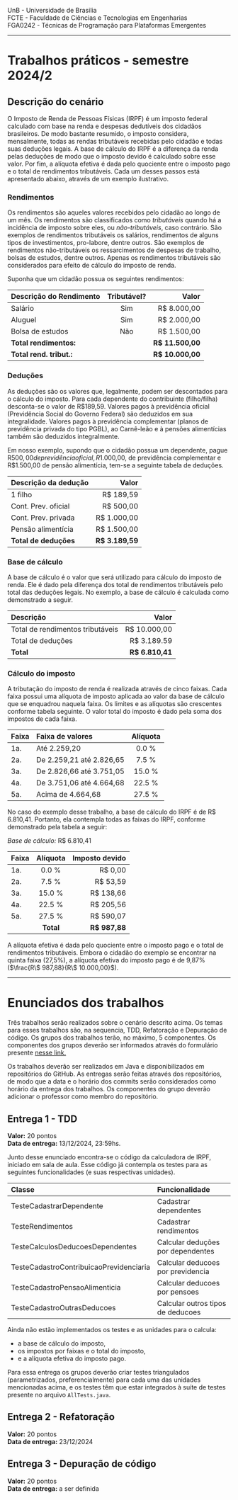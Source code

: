 UnB - Universidade de Brasilia  
FCTE - Faculdade de Ciências e Tecnologias em Engenharias  
FGA0242 - Técnicas de Programação para Plataformas Emergentes  

--- 

# Trabalhos práticos - semestre 2024/2

## Descrição do cenário

O Imposto de Renda de Pessoas Físicas (IRPF) é um imposto federal calculado com base na renda e despesas dedutíveis dos cidadãos brasileiros. De modo bastante resumido, o imposto considera, mensalmente, todas as rendas tributáveis recebidas pelo cidadão e todas suas deduções legais. A base de cálculo do IRPF é a diferença da renda pelas deduções de modo que o imposto devido é calculado sobre esse valor. Por fim, a alíquota efetiva é dada pelo quociente entre o imposto pago e o total de rendimentos tributáveis. Cada um desses passos está apresentado abaixo, através de um exemplo ilustrativo.


### Rendimentos  

Os rendimentos são aqueles valores recebidos pelo cidadão ao longo de um mês.  Os rendimentos são classificados como *tributáveis* quando há a incidência de imposto sobre eles, ou *não-tributáveis*, caso contrário. São exemplos de rendimentos tributáveis os salários, rendimentos de alguns tipos de investimentos, pro-labore, dentre outros. São exemplos de rendimentos não-tributáveis os ressarcimentos de despesas de trabalho, bolsas de estudos, dentre outros. Apenas os rendimentos tributáveis são considerados para efeito de cálculo do imposto de renda. 

Suponha que um cidadão possua os seguintes rendimentos: 

| Descrição do Rendimento | Tributável? | Valor            |
|:------------------------|:-----------:|-----------------:|
| Salário                 |  Sim        |     R$ 8.000,00  |
| Aluguel                 |  Sim        |     R$ 2.000,00  |
| Bolsa de estudos        |  Não        |     R$ 1.500,00  |
| **Total rendimentos:**  |             | **R$ 11.500,00** |
| **Total rend. tribut.:**|             | **R$ 10.000,00** |

### Deduções

As deduções são os valores que, legalmente, podem ser descontados para o cálculo do imposto. Para cada dependente do contribuinte (filho/filha) desconta-se o valor de R$189,59. Valores pagos à previdência oficial (Previdência Social do Governo Federal) são deduzidos em sua integralidade. Valores pagos à previdência complementar (planos de previdência privada do tipo PGBL), ao Carnê-leão e à pensões alimentícias também são deduzidos integralmente. 

Em nosso exemplo, supondo que o cidadão possua um dependente, pague R$500,00 de previdência oficial, R$1.000,00, de previdência complementar e R$1.500,00 de pensão alimentícia, tem-se a seguinte tabela de deduções. 

| Descrição da dedução  | Valor           |
|:----------------------|----------------:|
| 1 filho               | R$ 189,59       |
| Cont. Prev. oficial   | R$ 500,00       |
| Cont. Prev. privada   | R$ 1.000,00     |
| Pensão alimentícia    | R$ 1.500,00     |
| **Total de deduções** | **R$ 3.189,59** |

### Base de cálculo

A base de cálculo é o valor que será utilizado para cálculo do imposto de renda. Ele é dado pela diferença dos total de rendimentos tributáveis pelo total das deduções legais. No exemplo, a base de cálculo é calculada como demonstrado a seguir.

| Descrição                        | Valor            |
|:---------------------------------|-----------------:|
| Total de rendimentos tributáveis | R$ 10.000,00     |
| Total de deduções                | R$  3.189.59     |
| **Total**                        | **R$  6.810,41** |

### Cálculo do imposto  

A tributação do imposto de renda é realizada através de cinco faixas. Cada faixa possui uma alíquota de imposto aplicada ao valor da base de cálculo que se enquadrou naquela faixa. Os limites e as alíquotas são crescentes conforme tabela seguinte. O valor total do imposto é dado pela soma dos impostos de cada faixa.

| Faixa | Faixa de valores         | Alíquota |
|:------|:-------------------------|:--------:|
| 1a.   | Até 2.259,20             |  0.0 %   |
| 2a.   | De 2.259,21 até 2.826,65 |  7.5 %   |
| 3a.   | De 2.826,66 até 3.751,05 | 15.0 %   |
| 4a.   | De 3.751,06 até 4.664,68 | 22.5 %   |
| 5a.   | Acima de 4.664,68        | 27.5 %   |

No caso do exemplo desse trabalho, a base de cálculo do IRPF é de R$ 6.810,41. Portanto, ela contempla todas as faixas do IRPF, conforme demonstrado pela tabela a seguir: 

*Base de cálculo:* R$ 6.810,41

| Faixa | Alíquota  | Imposto devido |
|:------|:---------:|---------------:|
| 1a.   |  0.0 %    | R$   0,00      |
| 2a.   |  7.5 %    | R$  53,59      |
| 3a.   | 15.0 %    | R$ 138,66      |
| 4a.   | 22.5 %    | R$ 205,56      |
| 5a.   | 27.5 %    | R$ 590,07      |
|       | **Total** | **R$ 987,88**  |

A alíquota efetiva é dada pelo quociente entre o imposto pago e o total de rendimentos tributáveis. Embora o cidadão do exemplo se encontrar na quinta faixa (27,5%), a alíquota efetiva do imposto pago é de 9,87% ($\frac{R\$ 987,88}{R\$ 10.000,00}$).

--- 

# Enunciados dos trabalhos

Três trabalhos serão realizados sobre o cenário descrito acima. Os temas para esses trabalhos são, na sequencia, TDD, Refatoração e Depuração de código. Os grupos dos trabalhos terão, no máximo, 5 componentes. Os componentes dos grupos deverão ser informados através do formulário presente [nesse link.](https://docs.google.com/forms/d/e/1FAIpQLSevIusyB-JxQe5uP1oPuWkIPXfQzdy9H6eIeuIWkVPgc1NJ2Q/viewform)

Os trabalhos deverão ser realizados em Java e disponibilizados em repositórios do GitHub. As entregas serão feitas através dos repositórios, de modo que a data e o horário dos commits serão considerados como horário da entrega dos trabalhos. Os componentes do grupo deverão adicionar o professor como membro do repositório. 


## Entrega 1 - TDD

**Valor:** 20 pontos  
**Data de entrega:** 13/12/2024, 23:59hs.  
 
Junto desse enunciado encontra-se o código da calculadora de IRPF, iniciado em sala de aula. Esse código já contempla os testes para as seguintes funcionalidades (e suas respectivas unidades). 

| Classe                                  | Funcionalidade                    |
|:----------------------------------------|:----------------------------------|
| TesteCadastrarDependente                | Cadastrar dependentes             |
| TesteRendimentos                        | Cadastrar rendimentos             |
| TesteCalculosDeducoesDependentes        | Calcular deduções por dependentes |
| TesteCadastroContribuicaoPrevidenciaria | Calcular deducoes por previdencia |
| TesteCadastroPensaoAlimenticia          | Calcular deducoes por pensoes     |
| TesteCadastroOutrasDeducoes             | Calcular outros tipos de deducoes |
 
Ainda não estão implementados os testes e as unidades para o calcula: 
 - a base de cálculo do imposto, 
 - os impostos por faixas e o total do imposto, 
 - e a alíquota efetiva do imposto pago. 

Para essa entrega os grupos deverão criar testes triangulados (parametrizados, preferencialmente) para cada uma das unidades mencionadas acima, e os testes têm que estar integrados à suíte de testes presente no arquivo ``AllTests.java``. 


## Entrega 2 - Refatoração

**Valor:** 20 pontos  
**Data de entrega:** 23/12/2024  


## Entrega 3 - Depuração de código

**Valor:** 20 pontos  
**Data de entrega:** a ser definida

